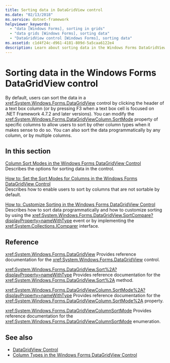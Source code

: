```yaml
---
title: Sorting data in DataGridView control
ms.date: "02/13/2018"
ms.service: dotnet-framework
helpviewer_keywords: 
  - "data [Windows Forms], sorting in grids"
  - "data grids [Windows Forms], sorting data"
  - "DataGridView control [Windows Forms], sorting data"
ms.assetid: c1d4f24c-d961-4181-809d-5a5caa6122e4
description: Learn about sorting data in the Windows Forms DataGridView control and modifying the SortMode property of specific columns.
---
```

# Sorting data in the Windows Forms DataGridView control

By default, users can sort the data in a <xref:System.Windows.Forms.DataGridView> control by clicking the header of a text box column (or by pressing F3 when a text box cell is focused on .NET Framework 4.7.2 and later versions). You can modify the <xref:System.Windows.Forms.DataGridViewColumn.SortMode> property of specific columns to allow users to sort by other column types when it makes sense to do so. You can also sort the data programmatically by any column, or by multiple columns.

## In this section

[Column Sort Modes in the Windows Forms DataGridView Control](column-sort-modes-in-the-windows-forms-datagridview-control.md)\
Describes the options for sorting data in the control.

[How to: Set the Sort Modes for Columns in the Windows Forms DataGridView Control](set-the-sort-modes-for-columns-wf-datagridview-control.md)\
Describes how to enable users to sort by columns that are not sortable by default.

[How to: Customize Sorting in the Windows Forms DataGridView Control](how-to-customize-sorting-in-the-windows-forms-datagridview-control.md)\
Describes how to sort data programmatically and how to customize sorting by using the <xref:System.Windows.Forms.DataGridView.SortCompare?displayProperty=nameWithType> event or by implementing the <xref:System.Collections.IComparer> interface.

## Reference

<xref:System.Windows.Forms.DataGridView>
Provides reference documentation for the <xref:System.Windows.Forms.DataGridView> control.

<xref:System.Windows.Forms.DataGridView.Sort%2A?displayProperty=nameWithType>
Provides reference documentation for the <xref:System.Windows.Forms.DataGridView.Sort%2A> method.

<xref:System.Windows.Forms.DataGridViewColumn.SortMode%2A?displayProperty=nameWithType>
Provides reference documentation for the <xref:System.Windows.Forms.DataGridViewColumn.SortMode%2A> property.

<xref:System.Windows.Forms.DataGridViewColumnSortMode>
Provides reference documentation for the <xref:System.Windows.Forms.DataGridViewColumnSortMode> enumeration.

## See also

- [DataGridView Control](datagridview-control-windows-forms.md)
- [Column Types in the Windows Forms DataGridView Control](column-types-in-the-windows-forms-datagridview-control.md)
